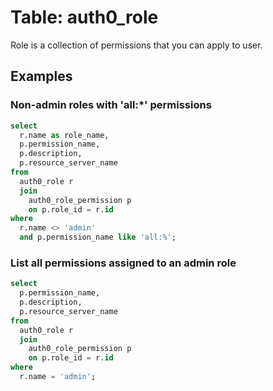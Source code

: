 # Table: auth0_role

Role is a collection of permissions that you can apply to user.

## Examples

### Non-admin roles with 'all:*' permissions

```sql
select
  r.name as role_name,
  p.permission_name,
  p.description,
  p.resource_server_name
from
  auth0_role r
  join
    auth0_role_permission p
    on p.role_id = r.id
where
  r.name <> 'admin'
  and p.permission_name like 'all:%';
```

### List all permissions assigned to an admin role

```sql
select
  p.permission_name,
  p.description,
  p.resource_server_name
from
  auth0_role r
  join
    auth0_role_permission p
    on p.role_id = r.id
where
  r.name = 'admin';
```